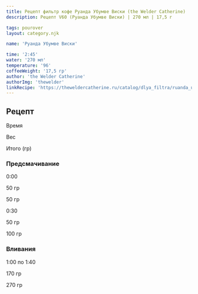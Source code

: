 ```yaml
---
title: Рецепт фильтр кофе Руанда Убумве Виски (the Welder Catherine)
description: Рецепт V60 (Руанда Убумве Виски) | 270 мл | 17,5 г

tags: pourover
layout: category.njk

name: 'Руанда Убумве Виски'

time: '2:45'
water: '270 мл'
temperature: '96'
coffeeWeight: '17,5 гр'
author: 'the Welder Catherine'
authorImg: 'thewelder'
linkRecipe: 'https://theweldercatherine.ru/catalog/dlya_filtra/ruanda_ubumve_viski/'
---
```


## Рецепт


<div class="time-line">

Время

Вес

Итого (гр)

</div>

### Предсмачивание

<div class="time-line">

0:00

50 гр

50 гр

</div>

<div class="time-line">

0:30

50 гр

100 гр

</div>


### Вливания

<div class="time-line">

1:00 по 1:40

170 гр

270 гр

</div>
<br/>
